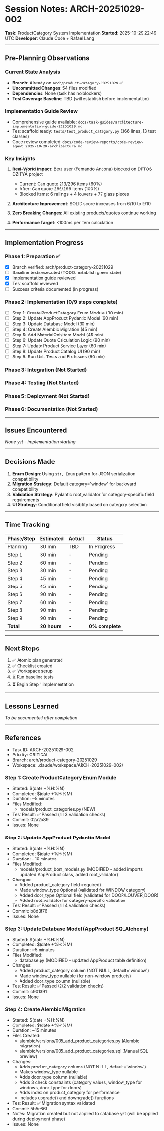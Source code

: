 # Session Notes: ARCH-20251029-002

**Task**: ProductCategory System Implementation
**Started**: 2025-10-29 22:49 UTC
**Developer**: Claude Code + Rafael Lang

---

## Pre-Planning Observations

### Current State Analysis
- **Branch**: Already on `arch/product-category-20251029` ✅
- **Uncommitted Changes**: 54 files modified
- **Dependencies**: None (task has no blockers)
- **Test Coverage Baseline**: TBD (will establish before implementation)

### Implementation Guide Review
- Comprehensive guide available: `docs/task-guides/architecture-implementation-guide-20251029.md`
- Test scaffold ready: `tests/test_product_category.py` (366 lines, 13 test classes)
- Code review completed: `docs/code-review-reports/code-review-agent_2025-10-29-architecture.md`

### Key Insights
1. **Real-World Impact**: Beta user (Fernando Ancona) blocked on DPTOS DZITYÁ project
   - Current: Can quote 213/296 items (60%)
   - After: Can quote 296/296 items (100%)
   - Blocked items: 6 railings + 4 louvers + 77 glass pieces

2. **Architecture Improvement**: SOLID score increases from 6/10 to 9/10
3. **Zero Breaking Changes**: All existing products/quotes continue working
4. **Performance Target**: <100ms per item calculation

---

## Implementation Progress

### Phase 1: Preparation ✅
- [x] Branch verified: arch/product-category-20251029
- [ ] Baseline tests executed (TODO: establish green state)
- [x] Implementation guide reviewed
- [x] Test scaffold reviewed
- [ ] Success criteria documented (in progress)

### Phase 2: Implementation (0/9 steps complete)
- [ ] Step 1: Create ProductCategory Enum Module (30 min)
- [ ] Step 2: Update AppProduct Pydantic Model (60 min)
- [ ] Step 3: Update Database Model (30 min)
- [ ] Step 4: Create Alembic Migration (45 min)
- [ ] Step 5: Add MaterialOnlyItem Model (45 min)
- [ ] Step 6: Update Quote Calculation Logic (90 min)
- [ ] Step 7: Update Product Service Layer (60 min)
- [ ] Step 8: Update Product Catalog UI (90 min)
- [ ] Step 9: Run Unit Tests and Fix Issues (90 min)

### Phase 3: Integration (Not Started)
### Phase 4: Testing (Not Started)
### Phase 5: Deployment (Not Started)
### Phase 6: Documentation (Not Started)

---

## Issues Encountered

*None yet - implementation starting*

---

## Decisions Made

1. **Enum Design**: Using `str, Enum` pattern for JSON serialization compatibility
2. **Migration Strategy**: Default category='window' for backward compatibility
3. **Validation Strategy**: Pydantic root_validator for category-specific field requirements
4. **UI Strategy**: Conditional field visibility based on category selection

---

## Time Tracking

| Phase/Step | Estimated | Actual | Status |
|-----------|-----------|--------|--------|
| Planning | 30 min | TBD | In Progress |
| Step 1 | 30 min | - | Pending |
| Step 2 | 60 min | - | Pending |
| Step 3 | 30 min | - | Pending |
| Step 4 | 45 min | - | Pending |
| Step 5 | 45 min | - | Pending |
| Step 6 | 90 min | - | Pending |
| Step 7 | 60 min | - | Pending |
| Step 8 | 90 min | - | Pending |
| Step 9 | 90 min | - | Pending |
| **Total** | **20 hours** | **-** | **0% complete** |

---

## Next Steps

1. ✅ Atomic plan generated
2. ✅ Checklist created
3. ✅ Workspace setup
4. ⏳ Run baseline tests
5. ⏳ Begin Step 1 implementation

---

## Lessons Learned

*To be documented after completion*

---

## References

- Task ID: ARCH-20251029-002
- Priority: CRITICAL
- Branch: arch/product-category-20251029
- Workspace: .claude/workspace/ARCH-20251029-002/

### Step 1: Create ProductCategory Enum Module
- Started: $(date +%H:%M)
- Completed: $(date +%H:%M)
- Duration: ~5 minutes
- Files Modified:
  * models/product_categories.py (NEW)
- Test Result: ✅ Passed (all 3 validation checks)
- Commit: 02a2b89
- Issues: None

### Step 2: Update AppProduct Pydantic Model
- Started: $(date +%H:%M)
- Completed: $(date +%H:%M)
- Duration: ~10 minutes
- Files Modified:
  * models/product_bom_models.py (MODIFIED - added imports, updated AppProduct class, added root_validator)
- Changes:
  * Added product_category field (required)
  * Made window_type Optional (validated for WINDOW category)
  * Added door_type Optional field (validated for DOOR/LOUVER_DOOR)
  * Added root_validator for category-specific validation
- Test Result: ✅ Passed (all 4 validation checks)
- Commit: b8d3f76
- Issues: None

### Step 3: Update Database Model (AppProduct SQLAlchemy)
- Started: $(date +%H:%M)
- Completed: $(date +%H:%M)
- Duration: ~5 minutes
- Files Modified:
  * database.py (MODIFIED - updated AppProduct table definition)
- Changes:
  * Added product_category column (NOT NULL, default='window')
  * Made window_type nullable (for non-window products)
  * Added door_type column (nullable)
- Test Result: ✅ Passed (2/2 validation checks)
- Commit: c901891
- Issues: None

### Step 4: Create Alembic Migration
- Started: $(date +%H:%M)
- Completed: $(date +%H:%M)
- Duration: ~15 minutes
- Files Created:
  * alembic/versions/005_add_product_categories.py (Alembic migration)
  * alembic/versions/005_add_product_categories.sql (Manual SQL preview)
- Changes:
  * Adds product_category column (NOT NULL, default='window')
  * Makes window_type nullable
  * Adds door_type column (nullable)
  * Adds 3 check constraints (category values, window_type for windows, door_type for doors)
  * Adds index on product_category for performance
  * Includes upgrade() and downgrade() functions
- Test Result: ✅ Migration syntax validated
- Commit: 5b5e86f
- Notes: Migration created but not applied to database yet (will be applied during deployment phase)
- Issues: None
